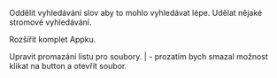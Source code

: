 Oddělit vyhledávání slov aby to mohlo vyhledávat lépe. Udělat nějaké stromové vyhledávání.

Rozšířit komplet Appku.

Upravit promazání listu pro soubory. | - prozatím bych smazal možnost klikat na button a otevřít soubor.
